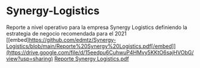 # Synergy-Logistics
Reporte a nivel operativo para la empresa Synergy Logistics definiendo la estrategia de negocio recomendada para el 2021
[[embed]https://github.com/edmtz/Synergy-Logistics/blob/main/Reporte%20Synergy%20Logistics.pdf[/embed]](https://drive.google.com/file/d/15eedpu6CuhwuP4HMvy5KKtO6sajHVObG/view?usp=sharing)
[Reporte Synergy Logistics.pdf](https://github.com/user-attachments/files/17685010/Reporte.Synergy.Logistics.pdf)
